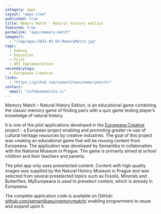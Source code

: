 ```yaml
---
category: apps
layout: "apps-item"
published: true
title: Memory Match - Natural History edition
featured: true
permalink: "apps/memory-match"
imageurl: 
  - "/img/apps/2015-03-04-MemoryMatch.jpg"
tags: 
  - Gaming
  - Education
  - Pilot
  - API Implementation
secondarytags:
  - Europeana Creative
links: 
  - "https://github.com/semantikaeu/memorymatch/"
contact: 
  email: "info@semantika.si"
---
```

Memory Match – Natural History Edition, is an educational game combining the classic memory game of finding pairs with a quiz game testing player’s knowledge of natural history.

It is one of the pilot applications developed in the [Europeana Creative](http://www.europeanacreative.eu/) project - a European project enabling and promoting greater re-use of cultural heritage resources by creative industries. The goal of this project was creating an educational game that will be reusing content from Europeana. The application was developed by Semantika in collaboration with the National Museum in Prague. The game is primarily aimed at school children and their teachers and parents.

The pilot app only uses preselected content. Content with high quality images was supplied by the Natural History Museum in Prague and was selected from several preselected topics such as Fossils, Minerals and Butterflies. MyEuropeana is used to preselect content, which is already in Europeana.
 
The complete application code is available on GitHub: [github.com/semantikaeu/memorymatch/](https://github.com/semantikaeu/memorymatch/) enabling programmers to reuse and expand upon it.
